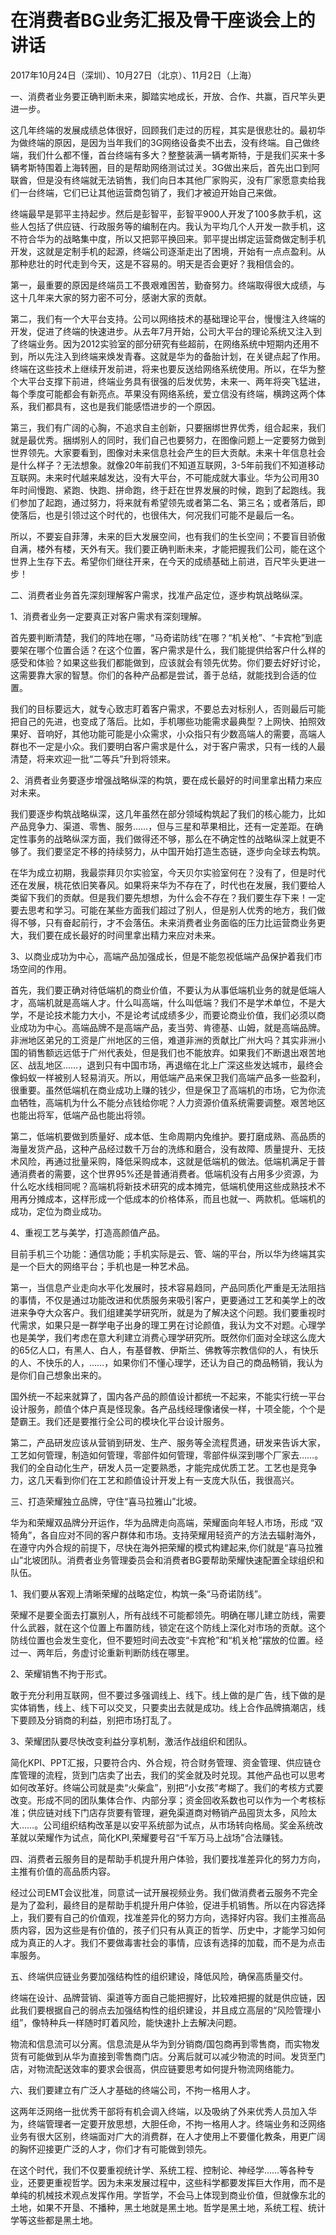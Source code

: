 # 在消费者BG业务汇报及骨干座谈会上的讲话

2017年10月24日（深圳）、10月27日（北京）、11月2日（上海）

一、消费者业务要正确判断未来，脚踏实地成长，开放、合作、共赢，百尺竿头更进一步。

这几年终端的发展成绩总体很好，回顾我们走过的历程，其实是很悲壮的。最初华为做终端的原因，是因为当年我们的3G网络设备卖不出去，没有终端。自己做终端，我们什么都不懂，首台终端有多大？整整装满一辆考斯特，于是我们买来十多辆考斯特围着上海转圈，目的是帮助网络测试过关。3G做出来后，首先出口到阿联酋，但是没有终端就无法销售，我们向日本其他厂家购买，没有厂家愿意卖给我们一台终端，它们已让其他运营商包销了，我们才被迫开始自己来做。

终端最早是郭平主持起步。然后是彭智平，彭智平900人开发了100多款手机，这些人包括了供应链、行政服务等的编制在内。我认为平均几个人开发一款手机，这不符合华为的战略集中度，所以又把郭平换回来。郭平提出绑定运营商做定制手机开发，这就是定制手机的起源，终端公司逐渐走出了困境，开始有一点点盈利。从那种悲壮的时代走到今天，这是不容易的。明天是否会更好？我相信会的。

第一，最重要的原因是终端员工不畏艰难困苦，勤奋努力。终端取得很大成绩，与这十几年来大家的努力密不可分，感谢大家的贡献。

第二，我们有一个大平台支持。公司以网络技术的基础理论平台，慢慢注入终端的开发，促进了终端的快速进步。从去年7月开始，公司大平台的理论系统又注入到了终端业务。因为2012实验室的部分研究有些超前，在网络系统中短期内还用不到，所以先注入到终端来焕发青春。这就是华为的备胎计划，在关键点起了作用。终端在这些技术上继续开发前进，将来也要反送给网络系统使用。所以，在华为整个大平台支撑下前进，终端业务具有很强的后发优势，未来一、两年将突飞猛进，每个季度可能都会有新亮点。苹果没有网络系统，爱立信没有终端，横跨这两个体系，我们都具有，这也是我们能感悟进步的一个原因。

第三，我们有广阔的心胸，不追求自主创新，只要捆绑世界优秀，组合起来，我们就是最优秀。捆绑别人的同时，我们自己也要努力，在图像问题上一定要努力做到世界领先。大家要看到，图像对未来信息社会产生的巨大贡献。未来十年信息社会是什么样子？无法想象。就像20年前我们不知道互联网，3-5年前我们不知道移动互联网。未来时代越来越发达，没有大平台，不可能成就大事业。华为公司用30年时间慢跑、紧跑、快跑、拼命跑，终于赶在世界发展的时候，跑到了起跑线。我们参加了起跑，通过努力，将来就有希望领先或者第二名、第三名；或者落后，即使落后，也是引领过这个时代的，也很伟大，何况我们可能不是最后一名。

所以，不要妄自菲薄，未来的巨大发展空间，也有我们的生长空间；不要盲目骄傲自满，楼外有楼，天外有天。我们要正确判断未来，才能把握我们公司，能在这个世界上生存下去。希望你们继往开来，在今天的成绩基础上前进，百尺竿头更进一步！

二、消费者业务首先深刻理解客户需求，找准产品定位，逐步构筑战略纵深。

1、消费者业务一定要真正对客户需求有深刻理解。

首先要判断清楚，我们的阵地在哪，“马奇诺防线”在哪？“机关枪”、“卡宾枪”到底要架在哪个位置合适？在这个位置，客户需求是什么，我们能提供给客户什么样的感受和体验？如果这些我们都能做到，应该就会有领先优势。你们要去好好讨论，这需要靠大家的智慧。你们的各种产品都是尝试，善于总结，就能找到合适的位置。

我们的目标要远大，就专心致志盯着客户需求，不要总去对标别人，否则最后可能把自己的先进，也变成了落后。比如，手机哪些功能需求最典型？上网快、拍照效果好、音响好，其他功能可能是小众需求，小众指只有少数高端人的需要，高端人群也不一定是小众。我们要明白客户需求是什么，对于客户需求，只有一线的人最清楚，将来欢迎一批“二等兵”升到将领来。

2、消费者业务要逐步增强战略纵深的构筑，要在成长最好的时间里拿出精力来应对未来。

我们要逐步构筑战略纵深，这几年虽然在部分领域构筑起了我们的核心能力，比如产品竞争力、渠道、零售、服务……，但与三星和苹果相比，还有一定差距。在确定性事务的战略纵深方面，我们做得还不够，那么在不确定性的战略纵深上就更不够了。我们要坚定不移的持续努力，从中国开始打造生态链，逐步向全球去构筑。

在华为成立初期，我最崇拜贝尔实验室，今天贝尔实验室何在？没有了，但是时代还在发展，桃花依旧笑春风。如果将来华为不存在了，时代也在发展，我们要给人类留下我们的贡献。但是我们要先想想，为什么会不存在？我们要生存下来！一定要去思考和学习。可能在某些方面我们超过了别人，但是别人优秀的地方，我们做得不够，只有奋起前行，才不会落伍。未来消费者业务面临的压力比运营商业务更大，我们要在成长最好的时间里拿出精力来应对未来。

3、以商业成功为中心，高端产品加强成长，但是不能忽视低端产品保护着我们市场空间的作用。

首先，我们要正确对待低端机的商业价值，不要认为从事低端机业务的就是低端人才，高端机就是高端人才。什么叫高端，什么叫低端？我们不是学术单位，不是大学，不是论技术能力大小，不是论考试成绩多少，而要论商业价值，我们必须以商业成功为中心。高端品牌不是高端产品，麦当劳、肯德基、山姆，就是高端品牌。非洲地区弟兄的工资是广州地区的三倍，难道非洲的贡献比广州大吗？其实非洲小国的销售额远远低于广州代表处，但是我们也不能放弃。如果我们不断退出艰苦地区、战乱地区……，退到只有中国市场，再退缩在北上广深这些发达城市，最终会像蚂蚁一样被别人轻易消灭。所以，用低端产品来保卫我们高端产品多一些盈利，很重要。虽然低端机在商业成功上赚的钱少，但是保卫了高端机的市场，它为你流血牺牲，高端机为什么不能分点钱给你呢？人力资源价值系统需要调整。艰苦地区也能出将军，低端产品也能出将领。

第二，低端机要做到质量好、成本低、生命周期内免维护。要打磨成熟、高品质的海量发货产品，这种产品经过数千万台的洗练和磨合，没有故障、质量提升、无技术风险，再通过批量采购，降低采购成本，这就是低端机的做法。低端机满足于普通消费者的需要，这个世界95%还是普通消费者。低端机没有占用多少资源，为什么吃水线相同呢？高端机将新技术研究的成本摊完，低端机使用这些成熟技术不用再分摊成本，这样形成一个低成本的价格体系，而且也就一、两款机。低端机的成功，定位为商业成功。

4、重视工艺与美学，打造高颜值产品。

目前手机三个功能：通信功能；手机实际是云、管、端的平台，所以华为终端其实是一个巨大的网络平台；手机也是一种艺术品。

第一，当信息产业走向水平化发展时，技术容易趋同，产品同质化严重是无法阻挡的事情，不仅是通过功能改进和优质服务来吸引客户，更要通过工艺和美学上的改进来争夺大众客户。我们组建美学研究所，就是为了解决这个问题。我们要重视时代需求，如果只是一群学电子出身的理工男在讨论颜值，我认为文不对题。心理学也是美学，我们考虑在意大利建立消费心理学研究所。既然你们面对全球这么庞大的65亿人口，有黑人、白人，有基督教、伊斯兰、佛教等宗教信仰的人，有快乐的人、不快乐的人，……，如果你们不懂心理学，还认为自己的商品畅销，我认为是你们自己想象出来的。

国外统一不起来就算了，国内各产品的颜值设计都统一不起来，不能实行统一平台设计服务，颜值个体户真是怪现象。各产品线经理像诸侯一样，十项全能，个个是楚霸王。我们还是要推行全公司的模块化平台设计服务。

第二，产品研发应该从营销到研发、生产、服务等全流程贯通，研发来告诉大家，工艺如何管理，制造如何管理，零部件如何管理，零部件纵深到哪个厂家去……。我们的全自动化生产，研发人员一定要熟悉，才能完成优质工艺。工艺也是竞争力，这几天看到你们在工艺和颜值设计开发上有一支庞大队伍，我很高兴。

三、打造荣耀独立品牌，守住“喜马拉雅山”北坡。

华为和荣耀双品牌分开运作，华为品牌走向高端，荣耀面向年轻人市场，形成 “双犄角”，各自应对不同的客户群体和市场。支持荣耀用轻资产的方法去辐射海外，在遵守内外合规的前提下，尽快在海外把荣耀的模式构建起来,你们就是“喜马拉雅山”北坡团队。消费者业务管理委员会和消费者BG要帮助荣耀快速配置全球组织和队伍。

1、我们要从客观上清晰荣耀的战略定位，构筑一条“马奇诺防线”。

荣耀不是要全面去打赢别人，所有战线不可能都领先。明确在哪儿建立防线，需要什么武器，就在这个位置上布置防线，锁定在这个防线上深化对市场的贡献。这个防线位置也会发生变化，但不要短时间去改变“卡宾枪”和“机关枪”摆放的位置。经过一、两年后，务虚讨论重新判断防线在哪里。

2、荣耀销售不拘于形式。

敢于充分利用互联网，但不要过多强调线上、线下。线上做的是广告，线下做的是实体销售，线上、线下可以交叉，只要卖出去就是成功。线上合作品牌搞潮店，线下要顾及分销商的利益，别把市场打乱了。

3、荣耀团队要尽快改变利益分享机制，激活作战组织和团队。

简化KPI、PPT汇报，只要符合内、外合规，符合财务管理、资金管理、供应链仓库管理的流程，货到门店卖了出去，我们的奖金就及时兑现。其他产品也可以思考如何改革好。终端公司就是卖“火柴盒”，别把“小女孩”考糊了。我们的考核方式要改变。形成不同的团队集体合作、内部分享；资金回收系数也可以作为一个考核标准；供应链对线下门店存货要有管理，避免渠道商对畅销产品囤货太多，风险太大……。公司组织结构改革是以安平系统部为试点，从市场转向格局。奖金系统改革就以荣耀作为试点，简化KPI,荣耀要号召“千军万马上战场”合法赚钱。

四、消费者云服务目的是帮助手机提升用户体验，我们要找准差异化的努力方向，主推有价值的高品质内容。

经过公司EMT会议批准，同意试一试开展视频业务。我们做消费者云服务不完全是为了盈利，最终目的是帮助手机提升用户体验，促进手机销售。所以在内容选择上，我们要有自己的价值观，找准差异化的努力方向，选择好内容。我们主推高品质内容，因为这些是有价值的，孩子们只有从真正的哲学、历史中，才能学习如何成为真正的人才。我们不要做毒害社会的事情，应该有选择的加载，而不是为点击率服务。

五、终端供应链业务要加强结构性的组织建设，降低风险，确保高质量交付。

终端在设计、品牌营销、渠道等方面自己能把握好，比较难把握的就是供应链，因此我们要根据自己的弱点去加强结构性的组织建设，并且成立高层的“风险管理小组”，像特种兵一样随时盯着风险，能快速扑上去解决问题。

物流和信息流可以分离。信息流是从华为到分销商/国包商再到零售商，而实物发货有可能做到从华为直接到零售商门店。分离后就可以减少物流的时间。发货至门店，对物流配送效率的要求会很高，供应链要思考如何提升物流网络能力。

六、我们要建立有广泛人才基础的终端公司，不拘一格用人才。

这两年泛网络一批优秀干部将有机会调入终端，以及吸纳了外来优秀人员加入华为，终端管理者一定要开放思想，大胆任命，不拘一格用人才。终端业务和泛网络业务有很大区别，终端面对广大的消费群，在人才使用上不要僵化教条，用更广阔的胸怀迎接更广泛的人才，你们才有可能做到领先。

在这个时代，我们不仅要重视统计学、系统工程、控制论、神经学……等各种专业，还要更重视哲学。因为未来发展过程中，这些科学都要发挥巨大作用，而不是单纯的机械技术观点发挥作用。学哲学，不会马上体现到商业价值，但就像东北的土地，如果不开垦、不播种，黑土地就是黑土地。哲学是黑土地，系统工程、统计学等这些都是黑土地。

